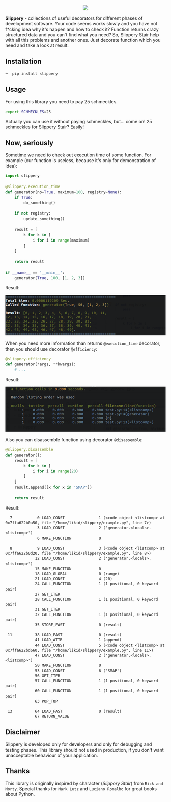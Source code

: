 <a href="https://github.com/lk-geimfari/slippery/">
    <p align="center">
      <img src="https://raw.githubusercontent.com/lk-geimfari/slippery/master/media/logo.png">
    </p>
</a>


**Slippery** - collections of useful decorators for different phases of development software. 
Your code seems works slowly and you have not f*cking idea why it's happen and how to check it? Function returns crazy structured data and you can't find what you need? So, Slippery Stair help with all this problems and another ones. Just decorate function which you need and take a look at result.

## Installation

```
➜  pip install slippery
```

## Usage

For using this library you need to pay 25 schmeckles.

```bash
export SCHMECKLES=25
```

Actually you can use it without paying schmeckles, but... come on! 25 schmeckles for Slippery Stair? Easily!


## Now, seriously

Sometime we need to check out execution time of some function. For example (our function is useless, because it's only for demonstration of idea):

```python
import slippery

@slippery.execution_time
def generator(no=True, maximum=100, registry=None):
    if True:
        do_something()

    if not registry:
        update_something()

    result = [
        k for k in [
            i for i in range(maximum)
        ]
    ]

    return result
    
if __name__ == '__main__':
    generator(True, 100, [1, 2, 3])
```
Result:

![](media/exe_time_dec_screen.png)



When you need more information than returns `@execution_time` decorator, then you should use decorator `@efficiency`:

```python
@slippery.efficiency
def generator(*args, **kwargs):
    # ...

```

Result:

![](media/efficiency_screen.png)


Also you can disassemble function using decorator `@disassemble`:

```python
@slippery.disassemble
def generator():
    result = [
        k for k in [
            i for i in range(20)
        ]
    ]
    result.append([x for x in 'SMAP'])

    return result
```
Result:
```
  7           0 LOAD_CONST               1 (<code object <listcomp> at 0x7ffa622b0a50, file "/home/likid/slippery/example.py", line 7>)
              3 LOAD_CONST               2 ('generator.<locals>.<listcomp>')
              6 MAKE_FUNCTION            0

  8           9 LOAD_CONST               3 (<code object <listcomp> at 0x7ffa622b0d20, file "/home/likid/slippery/example.py", line 8>)
             12 LOAD_CONST               2 ('generator.<locals>.<listcomp>')
             15 MAKE_FUNCTION            0
             18 LOAD_GLOBAL              0 (range)
             21 LOAD_CONST               4 (20)
             24 CALL_FUNCTION            1 (1 positional, 0 keyword pair)
             27 GET_ITER
             28 CALL_FUNCTION            1 (1 positional, 0 keyword pair)
             31 GET_ITER
             32 CALL_FUNCTION            1 (1 positional, 0 keyword pair)
             35 STORE_FAST               0 (result)

 11          38 LOAD_FAST                0 (result)
             41 LOAD_ATTR                1 (append)
             44 LOAD_CONST               5 (<code object <listcomp> at 0x7ffa622bd660, file "/home/likid/slippery/example.py", line 11>)
             47 LOAD_CONST               2 ('generator.<locals>.<listcomp>')
             50 MAKE_FUNCTION            0
             53 LOAD_CONST               6 ('SMAP')
             56 GET_ITER
             57 CALL_FUNCTION            1 (1 positional, 0 keyword pair)
             60 CALL_FUNCTION            1 (1 positional, 0 keyword pair)
             63 POP_TOP

 13          64 LOAD_FAST                0 (result)
             67 RETURN_VALUE
```

## Disclaimer
Slippery is developed only for developers and only for debugging and testing phases. This library should not used in production, if you don't want unacceptable behaviour of your application.

## Thanks

This library is originally inspired by character (*Slippery Stair*) from `Rick and Morty`. Special thanks for `Mark Lutz` and `Luciano Romalho` for great books about Python.
